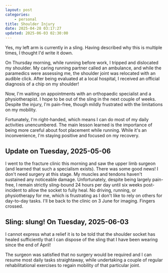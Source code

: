 ```yaml
---
layout: post
categories:
    - personal
title: Shoulder Injury
date: 2025-04-28 03:17:27
updated: 2025-06-03 02:30:00
---
```


Yes, my left arm is currently in a sling. Having described why this is multiple times, I thought I'd write it down.

On Thursday morning, while running before work, I tripped and dislocated my shoulder. My caring running partner called an ambulance, and while the paramedics were assessing me, the shoulder joint was relocated with an audible click. After being evaluated at a local hospital, I received an official diagnosis of a chip on my shoulder!

Now, I'm waiting on appointments with an orthopaedic specialist and a physiotherapist. I hope to be out of the sling in the next couple of weeks. Despite the injury, I'm pain-free, though mildly frustrated with the limitations on my mobility.

Fortunately, I'm right-handed, which means I can do most of my daily activities unencumbered. The main lesson learned is the importance of being more careful about foot placement while running. While it's an inconvenience, I'm staying positive and focused on my recovery.

## Update on Tuesday, 2025-05-06

I went to the fracture clinic this morning and saw the upper limb surgeon (and learned that such a specialism exists). There was some good news! I don't need surgery at this stage. My muscles and tendons haven't sustained any noticeable damage. Unfortunately, despite being largely pain-free, I remain strictly sling-bound 24 hours per day until six weeks post-incident to allow the socket to fully heal. No driving, running, or physiotherapy for me, which is frustrating as I don't like to rely on others for day-to-day tasks. I'll be back to the clinic on 3 June for imaging. Fingers crossed.

## Sling: slung! On Tuesday, 2025-06-03

I cannot express what a relief it is to be told that the shoulder socket has healed sufficiently that I can dispose of the sling that I have been wearing since the end of April!

The surgeon was satisfied that no surgery would be required and I can resume most daily tasks straightaway, while undertaking a couple of regular rehabilitational exercises to regain mobility of that particular joint.
